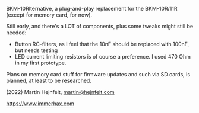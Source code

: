 BKM-10Rlternative, a plug-and-play replacement for the BKM-10R/11R (except for memory card, for now).

Still early, and there's a LOT of components, plus some tweaks might still be needed: 
* Button RC-filters, as I feel that the 10nF should be replaced with 100nF, but needs testing
* LED current limiting resistors is of course a preference. I used 470 Ohm in my first prototype.

Plans on memory card stuff for firmware updates and such via SD cards, is planned, at least to be researched.

(2022) Martin Hejnfelt, martin@hejnfelt.com

https://www.immerhax.com 
